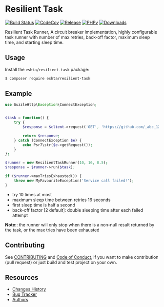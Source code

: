 # Resilient Task

[![Build Status](https://travis-ci.org/eshta/resilient-task.svg?branch=master)](https://travis-ci.org/eshta/resilient-task)
[![CodeCov](https://codecov.io/gh/eshta/resilient-task/branch/master/graph/badge.svg)](https://codecov.io/gh/eshta/resilient-task)
[![Release](https://img.shields.io/github/release/eshta/resilient-task.svg)](https://github.com/eshta/resilient-task/releases)
[![PHPv](https://img.shields.io/packagist/php-v/eshta/resilient-task.svg)](http://www.php.net)
[![Downloads](https://img.shields.io/packagist/dt/eshta/resilient-task.svg)](https://packagist.org/packages/eshta/resilient-task)

Resilient Task Runner, A circuit breaker implementation, highly configurable task runner with number of max retries, back-off factor, maximum sleep time, and starting sleep time.

## Usage

Install the ```eshta/resilient-task``` package:

```bash
$ composer require eshta/resilient-task
```

## Example
```php
use GuzzleHttp\Exception\ConnectException;


$task = function() {
    try {
        $response = $client->request('GET', 'https://github.com/_abc_123_404');

        return $response;
    } catch (ConnectException $e) {
        echo Psr7\str($e->getRequest());
    }
};

$runner = new ResilientTaskRunner(10, 16, 0.5);
$response = $runner->run($task);

if ($runner->maxTriesExhausted()) {
    throw new MyFavouriteException('Service call failed!');
}
```
- try 10 times at most
- maximum sleep time between retries 16 seconds
- first sleep time is half a second
- back-off factor [2 default]: double sleeping time after each failed attempt

**Note:**: the runner will only stop when there is a non-null result returned by the task, or the max tries have been exhausted

## Contributing
See [CONTRIBUTING](CONTRIBUTING.md) and [Code of Conduct](CONDUCT.md),
if you want to make contribution (pull request)
or just build and test project on your own.

## Resources

* [Changes History](CHANGES.md)
* [Bug Tracker](https://github.com/eshta/resilient-task/issues)
* [Authors](https://github.com/eshta/resilient-task/contributors)
